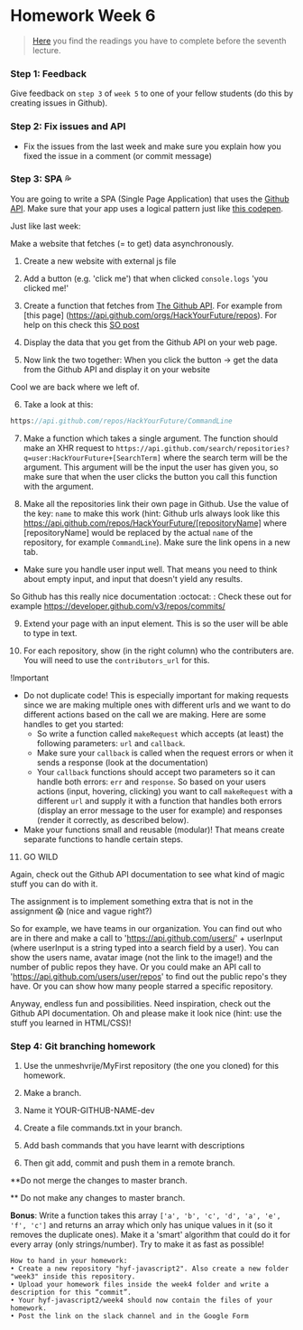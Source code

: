 # Homework Week 6

>[Here](/Week6/reading.md) you find the readings you have to complete before the seventh lecture.

### Step 1: Feedback

Give feedback on `step 3` of `week 5` to one of your fellow students (do this by creating issues in Github).

### Step 2: Fix issues and API

- Fix the issues from the last week and make sure you explain how you fixed the issue in a comment (or commit message)
<!-- - Write a script that [polls this API](https://sunrise-sunset.org/api) every 3 seconds and passes a new date every time where date is previous day ++. -->

### Step 3: SPA :sweat_drops:
You are going to write a SPA (Single Page Application) that uses the [Github API](https://developer.github.com/guides/getting-started/). Make sure that your app uses a logical pattern just like [this codepen](http://codepen.io/Razpudding/pen/MmVpeW).

Just like last week:

Make a website that fetches (= to get) data asynchronously.

1) Create a new website with external js file

2) Add a button (e.g. 'click me') that when clicked `console.logs` 'you clicked me!'

3) Create a function that fetches from [The Github API](https://developer.github.com/v3/). For example from [this page] (https://api.github.com/orgs/HackYourFuture/repos). For help on this check this [SO post](https://stackoverflow.com/questions/247483/http-get-request-in-javascript)

4) Display the data that you get from the Github API on your web page.

5) Now link the two together: When you click the button -> get the data from the Github API and display it on your website

Cool we are back where we left of.

6) Take a look at this:

```js
https://api.github.com/repos/HackYourFuture/CommandLine
```

7) Make a function which takes a single argument. The function should make an XHR request to `https://api.github.com/search/repositories?q=user:HackYourFuture+[SearchTerm]` where the search term will be the argument. This argument will be the input the user has given you, so make sure that when the user clicks the button you call this function with the argument.

8) Make all the repositories link their own page in Github. Use the value of the key: `name` to make this work (hint: Github urls always look like this https://api.github.com/repos/HackYourFuture/[repositoryName] where [repositoryName] would be replaced by the actual `name` of the repository, for example `CommandLine`). Make sure the link opens in a new tab.

- Make sure you handle user input well. That means you need to think about empty input, and input that doesn't yield any results.

So Github has this really nice documentation :octocat: :
Check these out for example
https://developer.github.com/v3/repos/commits/

9) Extend your page with an input element. This is so the user will be able to type in text.

10) For each repository, show (in the right column) who the contributers are. You will need to use the `contributors_url` for this.

!Important
- Do not duplicate code! This is especially important for making requests since we are making multiple ones with different urls and we want to do different actions based on the call we are making. Here are some handles to get you started:
  - So write a function called `makeRequest` which accepts (at least) the following parameters: `url` and `callback`.
  - Make sure your `callback` is called when the request errors or when it sends a response (look at the documentation)
  - Your `callback` functions should accept two parameters so it can handle both errors: `err` and `response`.
  So based on your users actions (input, hovering, clicking) you want to call `makeRequest` with a different `url` and supply it with a function that handles both errors (display an error message to the user for example) and responses (render it correctly, as described below).
 - Make your functions small and reusable (modular)! That means create separate functions to handle certain steps.

11) GO WILD

Again, check out the Github API documentation to see what kind of magic stuff you can do with it.

The assignment is to implement something extra that is not in the assignment :scream: (nice and vague right?)

So for example, we have teams in our organization. You can find out who are in there and make a call to 'https://api.github.com/users/' + userInput (where userInput is a string typed into a search field by a user). You can show the users name, avatar image (not the link to the image!) and the number of public repos they have. Or you could make an API call to 'https://api.github.com/users/user/repos' to find out the public repo's they have. Or you can show how many people starred a specific repository.

Anyway, endless fun and possibilities. Need inspiration, check out the Github API documentation. Oh and please make it look nice (hint: use the stuff you learned in HTML/CSS)!


### Step 4: Git branching homework

1) Use the unmeshvrije/MyFirst repository (the one you cloned) for this homework.

2) Make a branch.

3) Name it YOUR-GITHUB-NAME-dev

4) Create a file commands.txt in your branch.

5) Add bash commands that you have learnt with descriptions

6) Then git add, commit and push them in a remote branch.

**Do not merge the changes to master branch.

** Do not make any changes to master branch.


__Bonus__: Write a function takes this array `['a', 'b', 'c', 'd', 'a', 'e', 'f', 'c']` and returns an array which only has unique values in it (so it removes the duplicate ones). Make it a 'smart' algorithm that could do it for every array (only strings/number). Try to make it as fast as possible!


```
How to hand in your homework:
• Create a new repository "hyf-javascript2". Also create a new folder "week3" inside this repository. 
• Upload your homework files inside the week4 folder and write a description for this “commit”.
• Your hyf-javascript2/week4 should now contain the files of your homework.
• Post the link on the slack channel and in the Google Form
```
